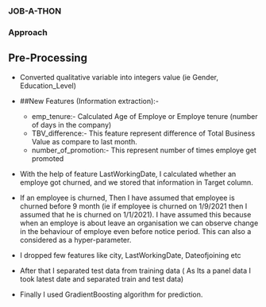 ### JOB-A-THON
### Approach

## Pre-Processing 

* Converted qualitative variable into integers value (ie Gender, Education_Level)
* ##New Features (Information extraction):- 
   * emp_tenure:-  Calculated Age of Employe or Employe tenure (number of days in the company)
   * TBV_difference:- This feature represent difference of Total Business Value as compare to last month.
   * number_of_promotion:- This represent number of times employe get promoted

* With the help of feature LastWorkingDate, I calculated whether an employe got churned, and we stored that information in Target column.
* If an employee is churned, Then I have assumed that employee is churned before 9 month (ie if employee is churned on 1/9/2021 then I assumed that he is churned on 1/1/2021). I have assumed this because when an employe is about leave an organisation we can observe change in the behaviour of employe even before notice period. This can also a considered as a hyper-parameter.
* I dropped few features like city,  LastWorkingDate, Dateofjoining etc
* After that I separated test data from training data ( As Its a panel data I took latest date and separated train and test data)
* Finally I used GradientBoosting algorithm for prediction.  
